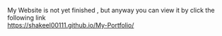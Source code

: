 My Website is not yet finished , but anyway you can view it by click the following link <br>
https://shakeel00111.github.io/My-Portfolio/

